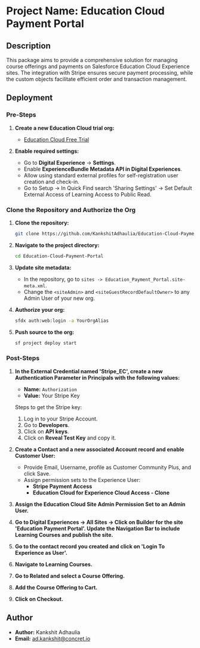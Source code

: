 # Project Name: Education Cloud Payment Portal

## Description
This package aims to provide a comprehensive solution for managing course offerings and payments on Salesforce Education Cloud Experience sites. The integration with Stripe ensures secure payment processing, while the custom objects facilitate efficient order and transaction management.

## Deployment

### Pre-Steps
1. **Create a new Education Cloud trial org:**
   - [Education Cloud Free Trial](https://developer.salesforce.com/free-trials/comparison/education-cloud)

2. **Enable required settings:**
    - Go to **Digital Experience** -> **Settings**.
    - Enable **ExperienceBundle Metadata API in Digital Experiences**.
    - Allow using standard external profiles for self-registration user creation and check-in.
    - Go to Setup -> In Quick Find search 'Sharing Settings' -> Set Default External Access of Learning Access to Public Read.

### Clone the Repository and Authorize the Org
1. **Clone the repository:**
    ```sh
    git clone https://github.com/KankshitAdhaulia/Education-Cloud-Payment-Portal.git
    ```

2. **Navigate to the project directory:**
    ```sh
    cd Education-Cloud-Payment-Portal
    ```

3. **Update site metadata:**
    - In the repository, go to `sites -> Education_Payment_Portal.site-meta.xml`.
    - Change the `<siteAdmin>` and `<siteGuestRecordDefaultOwner>` to any Admin User of your new org.
   

4. **Authorize your org:**
    ```sh
    sfdx auth:web:login -a YourOrgAlias
    ```

5. **Push source to the org:**
    ```sh
    sf project deploy start
    ```

### Post-Steps
1. **In the External Credential named 'Stripe_EC', create a new Authentication Parameter in Principals with the following values:**
    - **Name:** `Authorization`
    - **Value:** Your Stripe Key

    Steps to get the Stripe key:
    1. Log in to your Stripe Account.
    2. Go to **Developers**.
    3. Click on **API keys**.
    4. Click on **Reveal Test Key** and copy it.

2. **Create a Contact and a new associated Account record and enable Customer User:**
    - Provide Email, Username, profile as Customer Community Plus, and click Save.
    - Assign permission sets to the Experience User:
        - **Stripe Payment Access**
        - **Education Cloud for Experience Cloud Access - Clone**

3. **Assign the Education Cloud Site Admin Permission Set to an Admin User.**

4. **Go to Digital Experiences -> All Sites -> Click on Builder for the site 'Education Payment Portal'. Update the Navigation Bar to include Learning Courses and publish the site.**

5. **Go to the contact record you created and click on 'Login To Experience as User'.**

6. **Navigate to Learning Courses.**

7. **Go to Related and select a Course Offering.**

8. **Add the Course Offering to Cart.**

9. **Click on Checkout.**

## Author
- **Author:** Kankshit Adhaulia
- **Email:** ad.kankshit@concret.io
